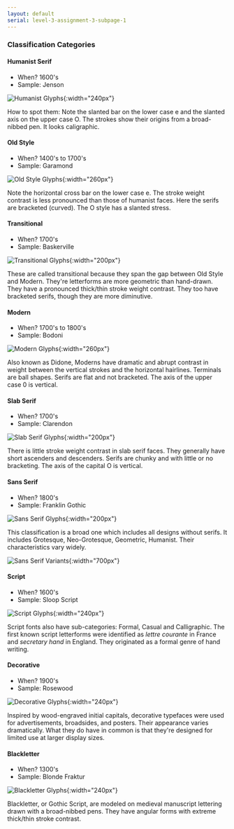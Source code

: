 ```yaml
---
layout: default
serial: level-3-assignment-3-subpage-1
---
```

### Classification Categories

#### Humanist Serif

<ul class="hasBullets">
	<li>When? 1600's</li>
	<li>Sample: Jenson</li>
</ul>

![Humanist Glyphs]({{site.url}}/svg/classification-humanist.svg "Humanist Glyphs"){:width="240px"}

How to spot them: Note the slanted bar on the lower case e and the slanted axis on the upper case O. The strokes show their origins from a broad-nibbed pen. It looks caligraphic.

#### Old Style

<ul class="hasBullets">
	<li>When? 1400's to 1700's</li>
	<li>Sample: Garamond</li>
</ul>

![Old Style Glyphs]({{site.url}}/svg/classification-old-style.svg "Old Style Glyphs"){:width="260px"}

Note the horizontal cross bar on the lower case e. The stroke weight contrast is less pronounced than those of humanist faces. Here the serifs are bracketed (curved). The O style has a slanted stress.

#### Transitional

<ul class="hasBullets">
	<li>When? 1700's</li>
	<li>Sample: Baskerville</li>
</ul>

![Transitional Glyphs]({{site.url}}/svg/classification-transitional.svg "Transitional Glyphs"){:width="200px"}

These are called transitional because they span the gap between Old Style and Modern. They're letterforms are more geometric than hand-drawn. They have a pronounced thick/thin stroke weight contrast. They too have bracketed serifs, though they are more diminutive.

#### Modern

<ul class="hasBullets">
	<li>When? 1700's to 1800's</li>
	<li>Sample: Bodoni</li>
</ul>

![Modern Glyphs]({{site.url}}/svg/classification-modern.svg "Modern Glyphs"){:width="260px"}

Also known as Didone, Moderns have dramatic and abrupt contrast in weight between the vertical strokes and the horizontal hairlines. Terminals are ball shapes. Serifs are flat and not bracketed. The axis of the upper case 0 is vertical.

#### Slab Serif

<ul class="hasBullets">
	<li>When? 1700's</li>
	<li>Sample: Clarendon</li>
</ul>

![Slab Serif Glyphs]({{site.url}}/svg/classification-slab-serif.svg "Slab Serif Glyphs"){:width="200px"}

There is little stroke weight contrast in slab serif faces. They generally have short ascenders and descenders. Serifs are chunky and with little or no bracketing. The axis of the capital O is vertical.

#### Sans Serif

<ul class="hasBullets">
	<li>When? 1800's</li>
	<li>Sample: Franklin Gothic</li>
</ul>

![Sans Serif Glyphs]({{site.url}}/svg/classification-sans-serif.svg "Sans Serif Glyphs"){:width="200px"}

This classification is a broad one which includes all designs without serifs. It includes Grotesque, Neo-Grotesque, Geometric, Humanist. Their characteristics vary widely.

![Sans Serif Variants]({{site.url}}/svg/classification-sans-variants.svg "Sans Serif Variants"){:width="700px"}

#### Script

<ul class="hasBullets">
	<li>When? 1600's</li>
	<li>Sample: Sloop Script</li>
</ul>

![Script Glyphs]({{site.url}}/svg/classification-script.svg "Script Glyphs"){:width="240px"}

Script fonts also have sub-categories: Formal, Casual and Calligraphic. The first known script letterforms were identified as *lettre courante* in France and *secretary hand* in England. They originated as a formal genre of hand writing.

#### Decorative

<ul class="hasBullets">
	<li>When? 1900's</li>
	<li>Sample: Rosewood</li>
</ul>

![Decorative Glyphs]({{site.url}}/svg/classification-decorative.svg "Decorative Glyphs"){:width="240px"}

Inspired by wood-engraved initial capitals, decorative typefaces were used for advertisements, broadsides, and posters. Their appearance varies dramatically. What they do have in common is that they're designed for limited use at larger display sizes.

#### Blackletter

<ul class="hasBullets">
	<li>When? 1300's</li>
	<li>Sample: Blonde Fraktur</li>
</ul>

![Blackletter Glyphs]({{site.url}}/svg/classification-blackletter.svg "Blackletter Glyphs"){:width="240px"}

Blackletter, or Gothic Script, are modeled on medieval manuscript lettering drawn with a broad-nibbed pens. They have angular forms with extreme thick/thin stroke contrast.

